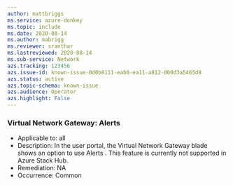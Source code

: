 ```yaml
---
author: mattbriggs
ms.service: azure-donkey
ms.topic: include
ms.date: 2020-08-14
ms.author: mabrigg
ms.reviewer: sranthar
ms.lastreviewed: 2020-08-14
ms.sub-service: Network
azs.tracking: 123456
azs.issue-id: known-issue-0d0b8111-eab0-ea11-a812-000d3a5465d8
azs.status: active
azs.topic-schema: known-issue
azs.audience: Operator
azs.highlight: False
---
```

### Virtual Network Gateway: Alerts

- Applicable to: all
- Description: In the user portal, the Virtual Network Gateway blade shows an option to use Alerts . This feature is currently not supported in Azure Stack Hub. 
- Remediation: NA
- Occurrence: Common